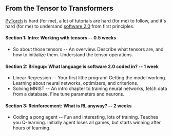 ## From the Tensor to Transformers

[PyTorch][1] is hard (for me), a lot of tutorials are hard (for me) to follow,
and it's hard (for me) to undersand [software 2.0][2] from first principles.

#### Section 1: Intro: Working with tensors -- 0.5 weeks

- So about those tensors -- An overview. Describe what tensors are, and how to
initialize them. Understand the tensor operations.

#### Section 2: Bringup: What language is software 2.0 coded in? -- 1 week

- Linear Regression -- Your first little program! Getting the model working.
Learning about neural networks, optimizers, and criterions.
- Solving MNIST -- An intro chapter to training neural networks, fetch data
from a database. Fine tune parameters and neurons.

#### Section 3: Reinforcement: What is RL anyway? -- 2 weeks

- Coding a pong agent -- Fun and interesting, lots of training. Teaches you 
Q-learning. Initially agent loses all games, but starts winning after hours of
learning.


[1]: https://pytorch.org
[2]: https://karpathy.medium.com/software-2-0-a64152b37c35
